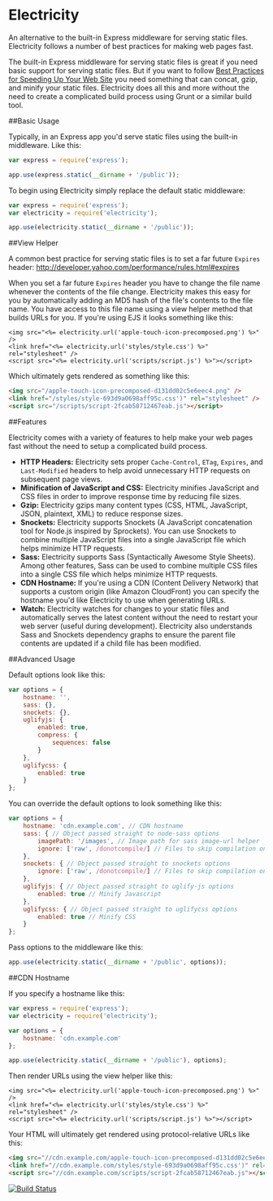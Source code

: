 Electricity
===========

An alternative to the built-in Express middleware for serving static files.
Electricity follows a number of best practices for making web pages fast.

The built-in Express middleware for serving static files is great if you need basic support for serving static files.
But if you want to follow [Best Practices for Speeding Up Your Web Site](http://developer.yahoo.com/performance/rules.html) you need something that can concat, gzip, and minify your static files. Electricity does all this and more without the need to create a complicated build process using Grunt or a similar build tool.

##Basic Usage

Typically, in an Express app you'd serve static files using the built-in middleware. Like this:

```javascript
var express = require('express');

app.use(express.static(__dirname + '/public'));
```

To begin using Electricity simply replace the default static middleware:

```javascript
var express = require('express');
var electricity = require('electricity');

app.use(electricity.static(__dirname + '/public'));
```

##View Helper

A common best practice for serving static files is to set a far future `Expires` header: http://developer.yahoo.com/performance/rules.html#expires

When you set a far future `Expires` header you have to change the file name whenever the contents of the file change.
Electricity makes this easy for you by automatically adding an MD5 hash of the file's contents to the file name.
You have access to this file name using a view helper method that builds URLs for you.
If you're using EJS it looks something like this:

```ejs
<img src="<%= electricity.url('apple-touch-icon-precomposed.png') %>" />
<link href="<%= electricity.url('styles/style.css') %>" rel="stylesheet" />
<script src="<%= electricity.url('scripts/script.js') %>"></script>
```

Which ultimately gets rendered as something like this:

```html
<img src="/apple-touch-icon-precomposed-d131dd02c5e6eec4.png" />
<link href="/styles/style-693d9a0698aff95c.css')" rel="stylesheet" />
<script src="/scripts/script-2fcab58712467eab.js"></script>
```

##Features

Electricity comes with a variety of features to help make your web pages fast without the need to setup a complicated build process.

- **HTTP Headers:** Electricity sets proper `Cache-Control`, `ETag`, `Expires`, and `Last-Modified` headers to help avoid unnecessary HTTP requests on subsequent page views.
- **Minification of JavaScript and CSS:** Electricity minifies JavaScript and CSS files in order to improve response time by reducing file sizes.
- **Gzip:** Electricity gzips many content types (CSS, HTML, JavaScript, JSON, plaintext, XML) to reduce response sizes.
- **Snockets:** Electricity supports Snockets (A JavaScript concatenation tool for Node.js inspired by Sprockets). You can use Snockets to combine multiple JavaScript files into a single JavaScript file which helps minimize HTTP requests.
- **Sass:** Electricity supports Sass (Syntactically Awesome Style Sheets). Among other features, Sass can be used to combine multiple CSS files into a single CSS file which helps minimize HTTP requests.
- **CDN Hostname:** If you're using a CDN (Content Delivery Network) that supports a custom origin (like Amazon CloudFront) you can specify the hostname you'd like Electricity to use when generating URLs.
- **Watch:** Electricity watches for changes to your static files and automatically serves the latest content without the need to restart your web server (useful during development). Electricity also understands Sass and Snockets dependency graphs to ensure the parent file contents are updated if a child file has been modified.

##Advanced Usage

Default options look like this:

```javascript
var options = {
    hostname: '',
    sass: {},
    snockets: {},
    uglifyjs: {
        enabled: true,
        compress: {
            sequences: false
        }
    },
    uglifycss: {
        enabled: true
    }
};
```

You can override the default options to look something like this:

```javascript
var options = {
    hostname: 'cdn.example.com', // CDN hostname
    sass: { // Object passed straight to node-sass options
        imagePath: '/images', // Image path for sass image-url helper
        ignore: ['raw', /donotcompile/] // Files to skip compilation on, can be a single argument to String.prototype.match or an array
    },
    snockets: { // Object passed straight to snockets options
        ignore: ['raw', /donotcompile/] // Files to skip compilation on, can be a single argument to String.prototype.match or an array
    },
    uglifyjs: { // Object passed straight to uglify-js options
        enabled: true // Minify Javascript
    },
    uglifycss: { // Object passed straight to uglifycss options
        enabled: true // Minify CSS
    }
};
```

Pass options to the middleware like this:

```javascript
app.use(electricity.static(__dirname + '/public', options));
```

##CDN Hostname

If you specify a hostname like this:
```javascript
var express = require('express');
var electricity = require('electricity');

var options = {
    hostname: 'cdn.example.com'
};

app.use(electricity.static(__dirname + '/public'), options);
```

Then render URLs using the view helper like this:
```ejs
<img src="<%= electricity.url('apple-touch-icon-precomposed.png') %>" />
<link href="<%= electricity.url('styles/style.css') %>" rel="stylesheet" />
<script src="<%= electricity.url('scripts/script.js') %>"></script>
```

Your HTML will ultimately get rendered using protocol-relative URLs like this:
```html
<img src="//cdn.example.com/apple-touch-icon-precomposed-d131dd02c5e6eec4.png" />
<link href="//cdn.example.com/styles/style-693d9a0698aff95c.css')" rel="stylesheet" />
<script src="//cdn.example.com/scripts/script-2fcab58712467eab.js"></script>
```

[![Build Status](https://travis-ci.org/mediocre/electricity.svg?branch=master)](https://travis-ci.org/mediocre/electricity)

